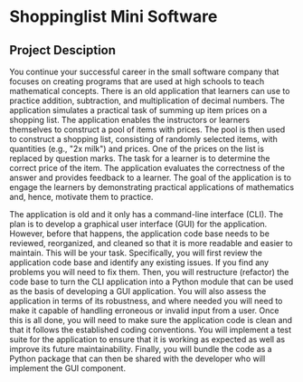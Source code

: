 # Shoppinglist Mini Software

## Project Desciption
You continue your successful career in the small software company that focuses on creating programs that are used at high schools to teach mathematical concepts. There is an old application that learners can use to practice addition, subtraction, and multiplication of decimal numbers. The application simulates a practical task of summing up item prices on a shopping list. The application enables the instructors or learners themselves to construct a pool of items with prices. The pool is then used to construct a shopping list, consisting of randomly selected items, with quantities (e.g., "2x milk") and prices. One of the prices on the list is replaced by question marks. The task for a learner is to determine the correct price of the item. The application evaluates the correctness of the answer and provides feedback to a learner. The goal of the application is to engage the learners by demonstrating practical applications of mathematics and, hence, motivate them to practice.

The application is old and it only has a command-line interface (CLI). The plan is to develop a graphical user interface (GUI) for the application. However, before that happens, the application code base needs to be reviewed, reorganized, and cleaned so that it is more readable and easier to maintain. This will be your task. Specifically, you will first review the application code base and identify any existing issues. If you find any problems you will need to fix them. Then, you will restructure (refactor) the code base to turn the CLI application into a Python module that can be used as the basis of developing a GUI application. You will also assess the application in terms of its robustness, and where needed you will need to make it capable of handling erroneous or invalid input from a user. Once this is all done, you will need to make sure the application code is clean and that it follows the established coding conventions. You will implement a test suite for the application to ensure that it is working as expected as well as improve its future maintainability. Finally, you will bundle the code as a Python package that can then be shared with the developer who will implement the GUI component.
